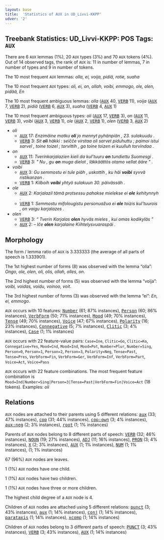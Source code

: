 ```yaml
---
layout: base
title:  'Statistics of AUX in UD_Livvi-KKPP'
udver: '2'
---
```


## Treebank Statistics: UD_Livvi-KKPP: POS Tags: `AUX`

There are 6 `AUX` lemmas (1%), 20 `AUX` types (3%) and 70 `AUX` tokens (4%).
Out of 14 observed tags, the rank of `AUX` is: 11 in number of lemmas, 7 in number of types and 9 in number of tokens.

The 10 most frequent `AUX` lemmas: <em>olla, ei, voija, pidiä, rotie, suaha</em>

The 10 most frequent `AUX` types:  <em>oli, ei, on, ollah, voibi, emmogo, ole, olen, pidää, En</em>

The 10 most frequent ambiguous lemmas: <em>olla</em> (<tt><a href="olo_kkpp-pos-AUX.html">AUX</a></tt> 40, <tt><a href="olo_kkpp-pos-VERB.html">VERB</a></tt> 11), <em>voija</em> (<tt><a href="olo_kkpp-pos-AUX.html">AUX</a></tt> 7, <tt><a href="olo_kkpp-pos-VERB.html">VERB</a></tt> 2), <em>pidiä</em> (<tt><a href="olo_kkpp-pos-VERB.html">VERB</a></tt> 6, <tt><a href="olo_kkpp-pos-AUX.html">AUX</a></tt> 3), <em>suaha</em> (<tt><a href="olo_kkpp-pos-VERB.html">VERB</a></tt> 4, <tt><a href="olo_kkpp-pos-AUX.html">AUX</a></tt> 1)

The 10 most frequent ambiguous types:  <em>oli</em> (<tt><a href="olo_kkpp-pos-AUX.html">AUX</a></tt> 17, <tt><a href="olo_kkpp-pos-VERB.html">VERB</a></tt> 3), <em>on</em> (<tt><a href="olo_kkpp-pos-AUX.html">AUX</a></tt> 11, <tt><a href="olo_kkpp-pos-VERB.html">VERB</a></tt> 3), <em>voibi</em> (<tt><a href="olo_kkpp-pos-AUX.html">AUX</a></tt> 3, <tt><a href="olo_kkpp-pos-VERB.html">VERB</a></tt> 1), <em>ole</em> (<tt><a href="olo_kkpp-pos-AUX.html">AUX</a></tt> 2, <tt><a href="olo_kkpp-pos-VERB.html">VERB</a></tt> 1), <em>olen</em> (<tt><a href="olo_kkpp-pos-VERB.html">VERB</a></tt> 3, <tt><a href="olo_kkpp-pos-AUX.html">AUX</a></tt> 2)


* <em>oli</em>
  * <tt><a href="olo_kkpp-pos-AUX.html">AUX</a></tt> 17: <em>Enzimäine matku <b>oli</b> jo mennyt pyhänpiän , 23. sulakuudu .</em>
  * <tt><a href="olo_kkpp-pos-VERB.html">VERB</a></tt> 3: <em>Sit <b>oli</b> häkki : seičče virstaa oli sarvet piduhuttu ; paimoi istui sarvel , toine toizel ; torvittih , ga toine toizen ei kuulluh torvindaa .</em>
* <em>on</em>
  * <tt><a href="olo_kkpp-pos-AUX.html">AUX</a></tt> 11: <em>Tverinkarjalazien kieli da kul’tuuru <b>on</b> tundiettu Suomesgi .</em>
  * <tt><a href="olo_kkpp-pos-VERB.html">VERB</a></tt> 3: <em>" Nu , gu <b>on</b> muga dielot , läkkäättös otamo vellat ääre " .</em>
* <em>voibi</em>
  * <tt><a href="olo_kkpp-pos-AUX.html">AUX</a></tt> 3: <em>Gu semmostu ei tule piäh , uskottih , ku häi <b>voibi</b> syvvä ristikanzan .</em>
  * <tt><a href="olo_kkpp-pos-VERB.html">VERB</a></tt> 1: <em>Kilboih <b>voibi</b> yhtyö sulakuun 30. päivässäh .</em>
* <em>ole</em>
  * <tt><a href="olo_kkpp-pos-AUX.html">AUX</a></tt> 2: <em>Karjalazil tämä protsessu pahakse mielekse ei <b>ole</b> kehitynnyh .</em>
  * <tt><a href="olo_kkpp-pos-VERB.html">VERB</a></tt> 1: <em>Semmostu mifolougistu personuažua ei <b>ole</b> toizis kul’tuurois , on vaigu karjalazes .</em>
* <em>olen</em>
  * <tt><a href="olo_kkpp-pos-VERB.html">VERB</a></tt> 3: <em>“ Tverin Karjalas <b>olen</b> hyväs mieles , kui omas kodikyläs ”</em>
  * <tt><a href="olo_kkpp-pos-AUX.html">AUX</a></tt> 2: <em>– Iče <b>olen</b> karjalaine Kiihtelysvuaraspäi .</em>

## Morphology

The form / lemma ratio of `AUX` is 3.333333 (the average of all parts of speech is 1.333901).

The 1st highest number of forms (8) was observed with the lemma “olla”: <em>Ongo, ole, olen, oli, olis, ollah, olles, on</em>.

The 2nd highest number of forms (5) was observed with the lemma “voija”: <em>voibi, voidas, voidu, voinoo, voit</em>.

The 3rd highest number of forms (3) was observed with the lemma “ei”: <em>En, ei, emmogo</em>.

`AUX` occurs with 10 features: <tt><a href="olo_kkpp-feat-Number.html">Number</a></tt> (61; 87% instances), <tt><a href="olo_kkpp-feat-Person.html">Person</a></tt> (60; 86% instances), <tt><a href="olo_kkpp-feat-VerbForm.html">VerbForm</a></tt> (50; 71% instances), <tt><a href="olo_kkpp-feat-Mood.html">Mood</a></tt> (49; 70% instances), <tt><a href="olo_kkpp-feat-Tense.html">Tense</a></tt> (49; 70% instances), <tt><a href="olo_kkpp-feat-Voice.html">Voice</a></tt> (47; 67% instances), <tt><a href="olo_kkpp-feat-Polarity.html">Polarity</a></tt> (16; 23% instances), <tt><a href="olo_kkpp-feat-Connegative.html">Connegative</a></tt> (5; 7% instances), <tt><a href="olo_kkpp-feat-Clitic.html">Clitic</a></tt> (3; 4% instances), <tt><a href="olo_kkpp-feat-Case.html">Case</a></tt> (1; 1% instances)

`AUX` occurs with 22 feature-value pairs: `Case=Ine`, `Clitic=Go`, `Clitic=Ko`, `Connegative=Yes`, `Mood=Cnd`, `Mood=Ind`, `Mood=Pot`, `Number=Plur`, `Number=Sing`, `Person=0`, `Person=1`, `Person=2`, `Person=3`, `Polarity=Neg`, `Tense=Past`, `Tense=Pres`, `VerbForm=Fin`, `VerbForm=Ger`, `VerbForm=Inf`, `VerbForm=Part`, `Voice=Act`, `Voice=Pass`

`AUX` occurs with 22 feature combinations.
The most frequent feature combination is `Mood=Ind|Number=Sing|Person=3|Tense=Past|VerbForm=Fin|Voice=Act` (18 tokens).
Examples: <em>oli</em>


## Relations

`AUX` nodes are attached to their parents using 5 different relations: <tt><a href="olo_kkpp-dep-aux.html">aux</a></tt> (33; 47% instances), <tt><a href="olo_kkpp-dep-cop.html">cop</a></tt> (31; 44% instances), <tt><a href="olo_kkpp-dep-cop-own.html">cop:own</a></tt> (3; 4% instances), <tt><a href="olo_kkpp-dep-aux-neg.html">aux:neg</a></tt> (2; 3% instances), <tt><a href="olo_kkpp-dep-root.html">root</a></tt> (1; 1% instances)

Parents of `AUX` nodes belong to 8 different parts of speech: <tt><a href="olo_kkpp-pos-VERB.html">VERB</a></tt> (32; 46% instances), <tt><a href="olo_kkpp-pos-NOUN.html">NOUN</a></tt> (19; 27% instances), <tt><a href="olo_kkpp-pos-ADJ.html">ADJ</a></tt> (11; 16% instances), <tt><a href="olo_kkpp-pos-PRON.html">PRON</a></tt> (3; 4% instances), <tt><a href="olo_kkpp-pos-X.html">X</a></tt> (2; 3% instances), <tt><a href="olo_kkpp-pos-AUX.html">AUX</a></tt> (1; 1% instances), <tt><a href="olo_kkpp-pos-NUM.html">NUM</a></tt> (1; 1% instances),  (1; 1% instances)

67 (96%) `AUX` nodes are leaves.

1 (1%) `AUX` nodes have one child.

1 (1%) `AUX` nodes have two children.

1 (1%) `AUX` nodes have three or more children.

The highest child degree of a `AUX` node is 4.

Children of `AUX` nodes are attached using 5 different relations: <tt><a href="olo_kkpp-dep-punct.html">punct</a></tt> (3; 43% instances), <tt><a href="olo_kkpp-dep-aux.html">aux</a></tt> (1; 14% instances), <tt><a href="olo_kkpp-dep-conj.html">conj</a></tt> (1; 14% instances), <tt><a href="olo_kkpp-dep-parataxis.html">parataxis</a></tt> (1; 14% instances), <tt><a href="olo_kkpp-dep-xcomp.html">xcomp</a></tt> (1; 14% instances)

Children of `AUX` nodes belong to 3 different parts of speech: <tt><a href="olo_kkpp-pos-PUNCT.html">PUNCT</a></tt> (3; 43% instances), <tt><a href="olo_kkpp-pos-VERB.html">VERB</a></tt> (3; 43% instances), <tt><a href="olo_kkpp-pos-AUX.html">AUX</a></tt> (1; 14% instances)


